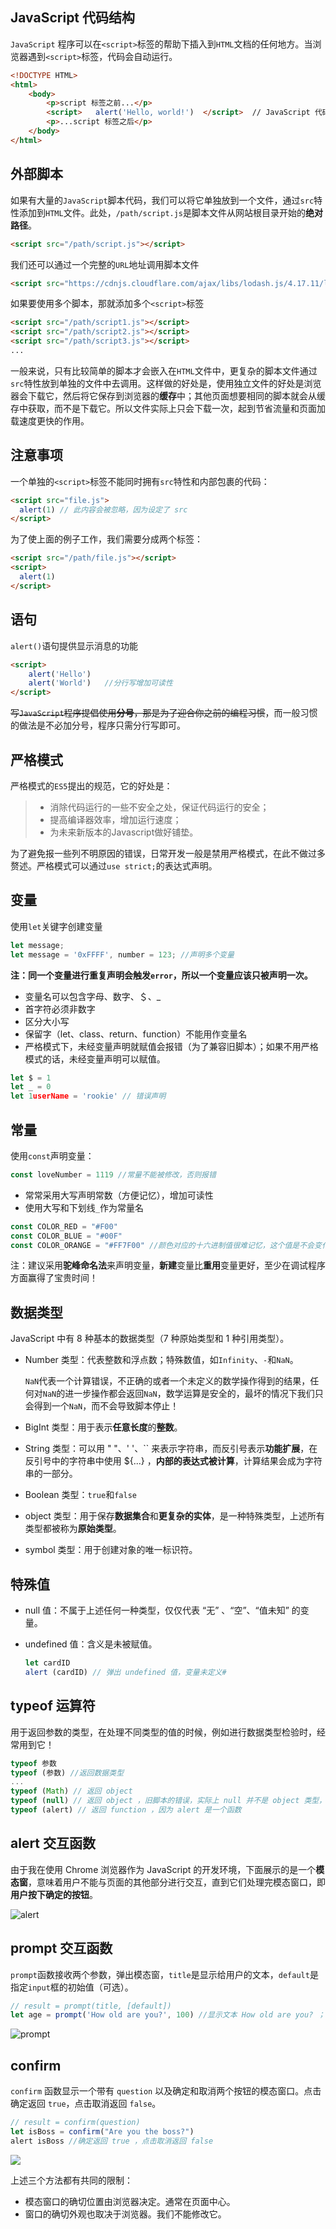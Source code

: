 ## JavaScript 代码结构

`JavaScript` 程序可以在`<script>`标签的帮助下插入到`HTML`文档的任何地方。当浏览器遇到`<script>`标签，代码会自动运行。

```html
<!DOCTYPE HTML> 
<html> 
    <body>  
        <p>script 标签之前...</p> 
        <script>   alert('Hello, world!')  </script>  // JavaScript 代码块
        <p>...script 标签之后</p> 
    </body>
</html>
```

## 外部脚本

如果有大量的`JavaScript`脚本代码，我们可以将它单独放到一个文件，通过`src`特性添加到`HTML`文件。此处，`/path/script.js`是脚本文件从网站根目录开始的**绝对路径**。

```html
<script src="/path/script.js"></script>
```

我们还可以通过一个完整的`URL`地址调用脚本文件

```html
<script src="https://cdnjs.cloudflare.com/ajax/libs/lodash.js/4.17.11/lodash.js"></script>
```

如果要使用多个脚本，那就添加多个`<script>`标签

```html
<script src="/path/script1.js"></script>
<script src="/path/script2.js"></script>
<script src="/path/script3.js"></script>
...
```

一般来说，只有比较简单的脚本才会嵌入在`HTML`文件中，更复杂的脚本文件通过`src`特性放到单独的文件中去调用。这样做的好处是，使用独立文件的好处是浏览器会下载它，然后将它保存到浏览器的**缓存**中；其他页面想要相同的脚本就会从缓存中获取，而不是下载它。所以文件实际上只会下载一次，起到节省流量和页面加载速度更快的作用。

## 注意事项

一个单独的`<script>`标签不能同时拥有`src`特性和内部包裹的代码：

```html
<script src="file.js">
  alert(1) // 此内容会被忽略，因为设定了 src
</script>
```

为了使上面的例子工作，我们需要分成两个标签：

```html
<script src="/path/file.js"></script>
<script>
  alert(1)
</script>
```

## 语句

`alert()`语句提供显示消息的功能

```html
<script> 
    alert('Hello')
	alert('World')	 //分行写增加可读性
</script>
```

~~写`JavaScript`程序提倡使用**分号**，那是为了迎合你之前的编程习惯~~，而一般习惯的做法是不必加分号，程序只需分行写即可。

## 严格模式

严格模式的`ES5`提出的规范，它的好处是：

>- 消除代码运行的一些不安全之处，保证代码运行的安全；
>- 提高编译器效率，增加运行速度；
>- 为未来新版本的Javascript做好铺垫。

为了避免报一些列不明原因的错误，日常开发一般是禁用严格模式，在此不做过多赘述。严格模式可以通过`use strict;`的表达式声明。

## 变量

使用`let`关键字创建变量

```javascript
let message; 
let message = '0xFFFF', number = 123; //声明多个变量
```

**注：同一个变量进行重复声明会触发`error`，所以一个变量应该只被声明一次。**

- 变量名可以包含字母、数字、＄、_
- 首字符必须非数字
- 区分大小写
- 保留字（let、class、return、function）不能用作变量名
- 严格模式下，未经变量声明就赋值会报错（为了兼容旧脚本）；如果不用严格模式的话，未经变量声明可以赋值。

```javascript
let $ = 1
let _ = 0
let 1userName = 'rookie' // 错误声明
```

## 常量

使用`const`声明变量：

```javascript
const loveNumber = 1119 //常量不能被修改，否则报错
```

- 常常采用大写声明常数（方便记忆），增加可读性
- 使用大写和下划线`_`作为常量名

```javascript
const COLOR_RED = "#F00"
const COLOR_BLUE = "#00F"
const COLOR_ORANGE = "#FF7F00" //颜色对应的十六进制值很难记忆，这个值是不会变化的，于是就用大写字母来表示
```

注：建议采用**驼峰命名法**来声明变量，**新建**变量比**重用**变量更好，至少在调试程序方面赢得了宝贵时间！

## 数据类型

JavaScript 中有 8 种基本的数据类型（7 种原始类型和 1 种引用类型）。

- Number 类型：代表整数和浮点数；特殊数值，如`Infinity`、`-`和`NaN`。

   `NaN`代表一个计算错误，不正确的或者一个未定义的数学操作得到的结果，任何对`NaN`的进一步操作都会返回`NaN`，数学运算是安全的，最坏的情况下我们只会得到一个`NaN`，而不会导致脚本停止！

- BigInt 类型：用于表示**任意长度**的**整数**。

- String 类型：可以用 " "、' '、`` 来表示字符串，而反引号表示**功能扩展**，在反引号中的字符串中使用 ${...} ，**内部的表达式被计算**，计算结果会成为字符串的一部分。

- Boolean 类型：`true`和`false`

- object 类型：用于保存**数据集合**和**更复杂的实体**，是一种特殊类型，上述所有类型都被称为**原始类型**。 

- symbol 类型：用于创建对象的唯一标识符。

## 特殊值

- null 值：不属于上述任何一种类型，仅仅代表 “无” 、“空”、“值未知” 的变量。

- undefined 值：含义是未被赋值。

  ```javascript
  let cardID 
  alert (cardID) // 弹出 undefined 值，变量未定义#
  ```

## typeof  运算符

用于返回参数的类型，在处理不同类型的值的时候，例如进行数据类型检验时，经常用到它！

```javascript
typeof 参数 
typeof (参数) //返回数据类型
...
typeof (Math) // 返回 object 
typeof (null) // 返回 object ，旧脚本的错误，实际上 null 并不是 object 类型，而是一个特殊值
typeof (alert) // 返回 function ，因为 alert 是一个函数
```

## alert 交互函数

由于我在使用 Chrome 浏览器作为 JavaScript 的开发环境，下面展示的是一个**模态窗**，意味着用户不能与页面的其他部分进行交互，直到它们处理完模态窗口，即**用户按下确定的按钮**。

![alert](image\alert20201018215510.png)

## prompt  交互函数

`prompt`函数接收两个参数，弹出模态窗，`title`是显示给用户的文本，`default`是指定`input`框的初始值（可选）。

```javascript
// result = prompt(title, [default]) 
let age = prompt('How old are you?', 100) //显示文本 How old are you? ；输入框键入 100
```

![prompt](image\prompt20201018221729.png)

## confirm

`confirm` 函数显示一个带有 `question` 以及确定和取消两个按钮的模态窗口。点击确定返回 `true`，点击取消返回 `false`。

```javascript
// result = confirm(question)
let isBoss = confirm("Are you the boss?") 
alert isBoss //确定返回 true ，点击取消返回 false
```

![](image\confirm20201018222207.png)

上述三个方法都有共同的限制：

- 模态窗口的确切位置由浏览器决定。通常在页面中心。
- 窗口的确切外观也取决于浏览器。我们不能修改它。









